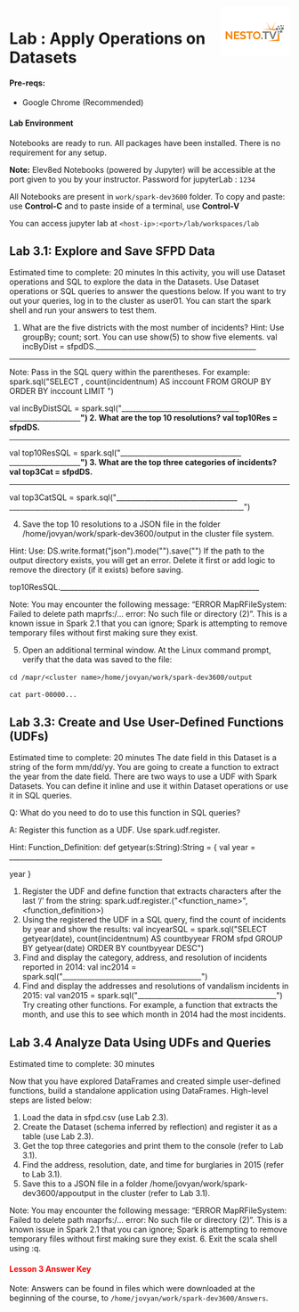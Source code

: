 <img align="right" src="../logo-small.png">

# Lab : Apply Operations on Datasets

#### Pre-reqs:
- Google Chrome (Recommended)

#### Lab Environment
Notebooks are ready to run. All packages have been installed. There is no requirement for any setup.



**Note:** Elev8ed Notebooks (powered by Jupyter) will be accessible at the port given to you by your instructor. Password for jupyterLab : `1234`

All Notebooks are present in `work/spark-dev3600` folder. To copy and paste: use **Control-C** and to paste inside of a terminal, use **Control-V**

You can access jupyter lab at `<host-ip>:<port>/lab/workspaces/lab`

## Lab 3.1: Explore and Save SFPD Data
Estimated time to complete: 20 minutes
In this activity, you will use Dataset operations and SQL to explore the data in the Datasets. Use Dataset
operations or SQL queries to answer the questions below.
If you want to try out your queries, log in to the cluster as user01. You can start the spark shell and run
your answers to test them.
1. What are the five districts with the most number of incidents? Hint: Use groupBy; count;
sort. You can use show(5) to show five elements.
val incByDist = sfpdDS._____________________________________________
____________________________________________________________________

Note: Pass in the SQL query within the parentheses. For example:
spark.sql("SELECT <column>, count(incidentnum)
AS inccount FROM <Dataset Table> GROUP BY <column>
ORDER BY inccount <SORT ORDER> LIMIT <number of records>")

val incByDistSQL = spark.sql("_________________________________
__________________________________________________________________")
2. What are the top 10 resolutions?
val top10Res = sfpdDS.______________________________________________
____________________________________________________________________
val top10ResSQL = spark.sql("__________________________________
__________________________________________________________________")
3. What are the top three categories of incidents?
val top3Cat = sfpdDS.______________________________________________
___________________________________________________________________
val top3CatSQL = spark.sql("__________________________________
__________________________________________________________________")

4. Save the top 10 resolutions to a JSON file in the folder /home/jovyan/work/spark-dev3600/output in the cluster
file system.

Hint: Use: DS.write.format("json").mode("<mode type>").save("<path
to file>")
If the path to the output directory exists, you will get an error. Delete it first or add
logic to remove the directory (if it exists) before saving.

top10ResSQL.________________________________________________________

Note: You may encounter the following message: “ERROR MapRFileSystem:
Failed to delete path maprfs:/… error: No such file or
directory (2)”. This is a known issue in Spark 2.1 that you can ignore; Spark is
attempting to remove temporary files without first making sure they exist.

5. Open an additional terminal window. At the Linux command prompt, verify that the data was
saved to the file:

`cd /mapr/<cluster name>/home/jovyan/work/spark-dev3600/output`

`cat part-00000...`

## Lab 3.3: Create and Use User-Defined Functions (UDFs)
Estimated time to complete: 20 minutes
The date field in this Dataset is a string of the form mm/dd/yy. You are going to create a function to
extract the year from the date field. There are two ways to use a UDF with Spark Datasets. You can
define it inline and use it within Dataset operations or use it in SQL queries.

Q: What do you need to do to use this function in SQL queries?

A: Register this function as a UDF. Use spark.udf.register.

Hint: Function_Definition:
def getyear(s:String):String = {
val year = ___________________________________________

year
}

1. Register the UDF and define function that extracts characters after the last ‘/’ from the string:
spark.udf.register.("<function_name>",<function_definition>)
2. Using the registered the UDF in a SQL query, find the count of incidents by year and show the
results:
val incyearSQL = spark.sql("SELECT getyear(date),
count(incidentnum) AS countbyyear FROM sfpd
GROUP BY getyear(date) ORDER BY countbyyear DESC")
3. Find and display the category, address, and resolution of incidents reported in 2014:
val inc2014 = spark.sql("_______________________________________")
4. Find and display the addresses and resolutions of vandalism incidents in 2015:
val van2015 = spark.sql("_______________________________________")
Try creating other functions. For example, a function that extracts the month, and use this to see which
month in 2014 had the most incidents.

## Lab 3.4 Analyze Data Using UDFs and Queries
Estimated time to complete: 30 minutes

Now that you have explored DataFrames and created simple user-defined functions, build a standalone
application using DataFrames. High-level steps are listed below:
1. Load the data in sfpd.csv (use Lab 2.3).
2. Create the Dataset (schema inferred by reflection) and register it as a table (use Lab 2.3).
3. Get the top three categories and print them to the console (refer to Lab 3.1).
4. Find the address, resolution, date, and time for burglaries in 2015 (refer to Lab 3.1).
5. Save this to a JSON file in a folder /home/jovyan/work/spark-dev3600/appoutput in the cluster (refer to Lab 3.1).

Note: You may encounter the following message: “ERROR MapRFileSystem:
Failed to delete path maprfs:/… error: No such file or
directory (2)”. This is a known issue in Spark 2.1 that you can ignore; Spark is
attempting to remove temporary files without first making sure they exist.
6. Exit the scala shell using :q.

<h4><span style="color:red;">Lesson 3 Answer Key</span></h4>

Note: Answers can be found in files which were downloaded at the beginning of the course,
to `/home/jovyan/work/spark-dev3600/Answers`.
